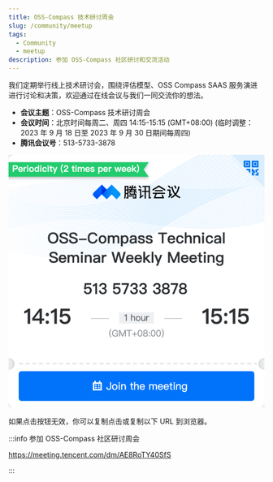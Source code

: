 ```yaml
---
title: OSS-Compass 技术研讨周会
slug: /community/meetup
tags:
  - Community
  - meetup
description: 参加 OSS-Compass 社区研讨和交流活动
---
```


我们定期举行线上技术研讨会，围绕评估模型、OSS Compass SAAS 服务演进进行讨论和决策，欢迎通过在线会议与我们一同交流你的想法。

- **会议主题**：OSS-Compass 技术研讨周会
- **会议时间**：北京时间每周二、周四 14:15-15:15 (GMT+08:00) (临时调整：2023 年 9 月 18 日至 2023 年 9 月 30 日期间每周四)
- **腾讯会议号**：513-5733-3878

[![Join the meeting](media/metting-en.png)](https://meeting.tencent.com/dm/AE8RoTY40SfS)

如果点击按钮无效，你可以复制点击或复制以下 URL 到浏览器。

:::info 参加 OSS-Compass 社区研讨周会

<https://meeting.tencent.com/dm/AE8RoTY40SfS>

:::
